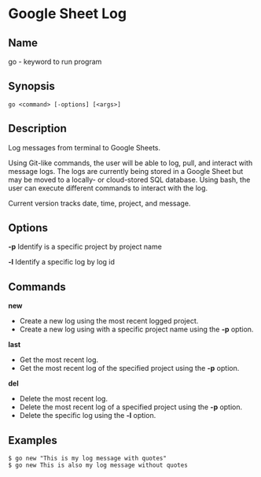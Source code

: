 # Google Sheet Log

## Name
go - keyword to run program

## Synopsis
```
go <command> [-options] [<args>]
```
## Description
Log messages from terminal to Google Sheets.

Using Git-like commands, the user will be able to log, pull, and interact with message logs. The logs are currently being stored in a Google Sheet but may be moved to a locally- or cloud-stored SQL database. Using bash, the user can execute different commands to interact with the log.

Current version tracks date, time, project, and message.

## Options

**\-p**
Identify is a specific project by project name

**-l**
Identify a specific log by log id


## Commands
**new**
- Create a new log using the most recent logged project.
- Create a new log using with a specific project name using the **-p** option.

**last**
- Get the most recent log.
- Get the most recent log of the specified project using the **-p** option.

**del**
- Delete the most recent log.
- Delete the most recent log of a specified project using the **-p** option.
- Delete the specific log using the **-l** option.


## Examples
```
$ go new "This is my log message with quotes"
$ go new This is also my log message without quotes
```
